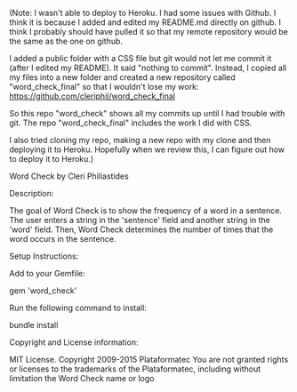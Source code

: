 (Note: I wasn't able to deploy to Heroku. I had some issues with Github. I think it is because I added and edited my README.md directly on github. I think I probably should have pulled it so that my remote repository would be the same as the one on github. 

I added a public folder with a CSS file but git would not let me commit it (after I edited my README). It said "nothing to commit". Instead, I  copied all my files into a new folder and created a new repository called "word_check_final" so that I wouldn't lose my work: https://github.com/cleriphil/word_check_final

So this repo "word_check" shows all my commits up until I had trouble with git.
The repo "word_check_final" includes the work I did with CSS. 

I also tried cloning my repo, making a new repo with my clone and then deploying it to Heroku. Hopefully when we review this, I can figure out how to deploy it to Heroku.)

Word Check by Cleri Philiastides

Description:

The goal of Word Check is to show the frequency of a word in a sentence.
The user enters a string in the 'sentence' field and another string in the 'word' field. Then, Word Check determines the number of times that the word occurs in the sentence.

Setup Instructions:

Add to your Gemfile:

  gem 'word_check'

Run the following command to install:

  bundle install

Copyright and License information:

MIT License. Copyright 2009-2015 Plataformatec You are not granted rights or licenses to the trademarks of the Plataformatec, including without limitation the Word Check name or logo
